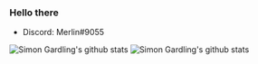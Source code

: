 ### Hello there

- Discord: Merlin#9055

![Simon Gardling's github stats](https://github-readme-stats.vercel.app/api?username=merlinlcb&show_icons=true&theme=gruvbox)
![Simon Gardling's github stats](https://github-readme-stats.vercel.app/api?username=Redempt&show_icons=true&theme=gruvbox)
